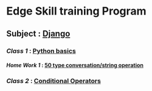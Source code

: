 # Edge Skill training Program
## Subject : [Django](https://www.djangoproject.com/)

### ***Class 1*** : [Python basics](https://github.com/MM-Mamunn/Edge-SkillTraining-Django/blob/main/Python_basics.py)
#### ***Home Work 1*** : [50 type conversation/string operation](https://github.com/MM-Mamunn/Edge-SkillTraining-Django/blob/main/HomeWork1.py)

### ***Class 2*** : [Conditional Operators](https://github.com/MM-Mamunn/Edge-SkillTraining-Django/blob/main/C2_ConditionalOperator.py)

